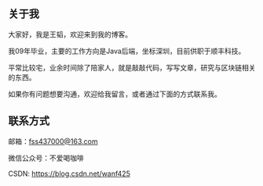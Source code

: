 

## 关于我

大家好，我是王韬，欢迎来到我的博客。

我09年毕业，主要的工作方向是Java后端，坐标深圳，目前供职于顺丰科技。

平常比较宅，业余时间除了陪家人，就是敲敲代码，写写文章，研究与区块链相关的东西。

如果你有问题想要沟通，欢迎给我留言，或者通过下面的方式联系我。

## 联系方式

邮箱：fss437000@163.com

微信公众号：不爱喝咖啡

CSDN: https://blog.csdn.net/wanf425
